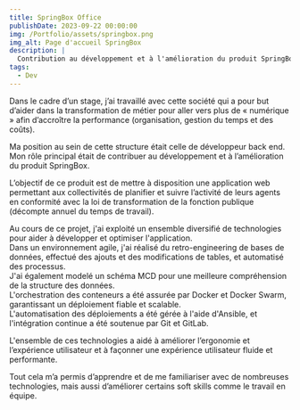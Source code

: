 ```yaml
---
title: SpringBox Office
publishDate: 2023-09-22 00:00:00
img: /Portfolio/assets/springbox.png
img_alt: Page d'accueil SpringBox
description: |
  Contribution au développement et à l'amélioration du produit SpringBox.
tags:
  - Dev
---
```


Dans le cadre d’un stage, j’ai travaillé avec cette société qui a pour but d’aider dans la transformation de métier pour aller vers plus de « numérique » afin d’accroître la performance (organisation, gestion du temps et des coûts). 

Ma position au sein de cette structure était celle de développeur back end.  
Mon rôle principal était de contribuer au développement et à l’amélioration du produit SpringBox.

L’objectif de ce produit est de mettre à disposition une application web permettant aux collectivités de planifier et suivre l’activité de leurs agents en conformité avec la loi de transformation de la fonction publique (décompte annuel du temps de travail).

Au cours de ce projet, j'ai exploité un ensemble diversifié de technologies pour aider à développer et optimiser l'application.  
Dans un environnement agile, j'ai réalisé du retro-engineering de bases de données, effectué des ajouts et des modifications de tables, et automatisé des processus.  
J'ai également modelé un schéma MCD pour une meilleure compréhension de la structure des données.  
L'orchestration des conteneurs a été assurée par Docker et Docker Swarm, garantissant un déploiement fiable et scalable.  
L'automatisation des déploiements a été gérée à l'aide d'Ansible, et l'intégration continue a été soutenue par Git et GitLab. 

L'ensemble de ces technologies a aidé à améliorer l’ergonomie et l’expérience utilisateur et à façonner une expérience utilisateur fluide et performante.

Tout cela m’a permis d’apprendre et de me familiariser avec de nombreuses technologies, mais aussi d’améliorer certains soft skills comme le travail en équipe. 
